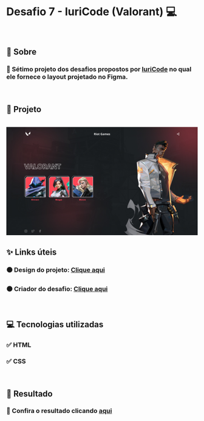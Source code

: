 # Desafio 7 - IuriCode (Valorant) 💻

<br>

## 📌 Sobre

### 🥇 Sétimo projeto dos desafios propostos por  <a href="https://www.linkedin.com/in/iuricode/" target="_blank">IuriCode</a> no qual ele fornece o layout projetado no Figma.

<br>

## 🎯 Projeto

<br>

<img src="./assets/design/valorant.jpg">

<br>

## ✨ Links úteis

### ⚫ Design do projeto: <a href="https://www.figma.com/file/Yb9IBH56g7T1hdIyZ3BMNO/Desafios---Codelândia?node-id=10048%3A3" target="_blank">Clique aqui</a>
### ⚫ Criador do desafio: <a href="https://www.linkedin.com/in/iuricode/" target="_blank">Clique aqui</a>
  
<br>

## 💻 Tecnologias utilizadas

### ✅ HTML 
### ✅ CSS

<br>

## 🎉 Resultado

### 🧐 Confira o resultado clicando <a href="https://valorant-torrico.netlify.app" target="_blank">aqui</a>
